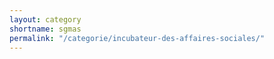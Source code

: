 ```yaml
---
layout: category
shortname: sgmas
permalink: "/categorie/incubateur-des-affaires-sociales/"
---
```

